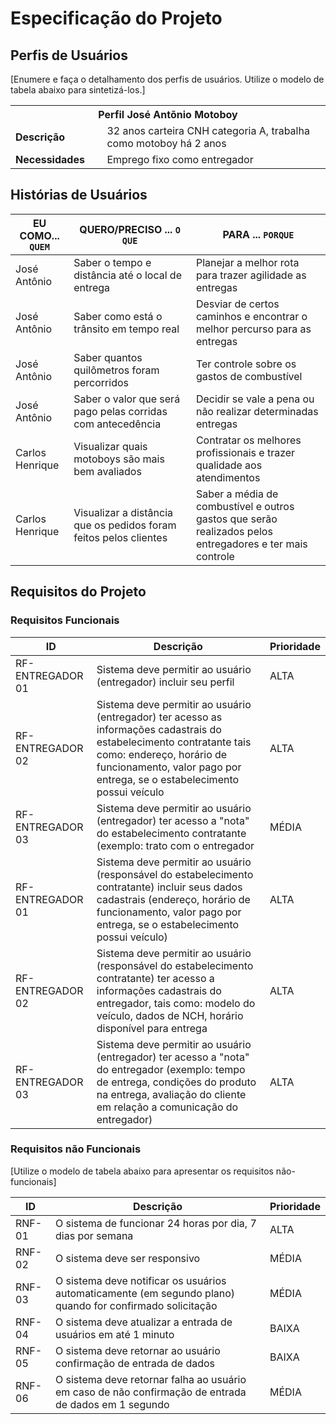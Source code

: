 # Especificação do Projeto

## Perfis de Usuários

[Enumere e faça o detalhamento dos perfis de usuários. Utilize o modelo de tabela abaixo para sintetizá-los.]

<table>
<tbody>
<tr align=center>
<th colspan="2">Perfil José Antõnio Motoboy </th>
</tr>
<tr>
<td width="150px"><b>Descrição</b></td>
<td width="600px">32 anos carteira CNH categoria A, trabalha como motoboy há 2 anos</td>
</tr>
<tr>
<td><b>Necessidades</b></td>
<td>Emprego fixo como entregador</td>
</tr>
</tbody>
</table>


## Histórias de Usuários

|EU COMO... `QUEM`   | QUERO/PRECISO ... `O QUE` |PARA ... `PORQUE`                 |
|--------------------|---------------------------|----------------------------------|
|José Antônio|Saber o tempo e distância até o local de entrega|Planejar a melhor rota para trazer agilidade as entregas| 
|José Antônio|Saber como está o trânsito em tempo real|Desviar de certos caminhos e encontrar o melhor percurso para as entregas| 
|José Antônio|Saber quantos quilômetros foram percorridos|Ter controle sobre os gastos de combustível|
|José Antônio|Saber o valor que será pago pelas corridas com antecedência|Decidir se vale a pena ou não realizar determinadas entregas|
|Carlos Henrique|Visualizar quais motoboys são mais bem avaliados|Contratar os melhores profissionais e trazer qualidade aos atendimentos|
|Carlos Henrique|Visualizar a distância que os pedidos foram feitos pelos clientes|Saber a média de combustível e outros gastos que serão realizados pelos entregadores e ter mais controle|

## Requisitos do Projeto

### Requisitos Funcionais

|ID                 | Descrição                                                       | Prioridade |
|-------------------|-----------------------------------------------------------------|------------|
| RF- ENTREGADOR 01 |Sistema deve permitir ao usuário (entregador) incluir seu perfil | ALTA|
| RF- ENTREGADOR 02 |Sistema deve permitir ao usuário (entregador) ter acesso as informações cadastrais do estabelecimento contratante tais como: endereço, horário de funcionamento, valor pago por entrega, se o estabelecimento possui veículo | ALTA       |
| RF- ENTREGADOR 03 |Sistema deve permitir ao usuário (entregador) ter acesso a "nota" do estabelecimento contratante (exemplo: trato com o entregador| MÉDIA       |
| RF- ENTREGADOR 01 |Sistema deve permitir ao usuário (responsável do estabelecimento contratante) incluir seus dados cadastrais (endereço, horário de funcionamento, valor pago por entrega, se o estabelecimento possui veículo)| ALTA |
| RF- ENTREGADOR 02 |Sistema deve permitir ao usuário (responsável do estabelecimento contratante) ter acesso a informações cadastrais do entregador, tais como: modelo do veículo, dados de NCH, horário disponível para entrega| ALTA |
| RF- ENTREGADOR 03 |Sistema deve permitir ao usuário (entregador) ter acesso a "nota" do entregador (exemplo: tempo de entrega, condições do produto na entrega, avaliação do cliente em relação a comunicação do entregador)| ALTA |

### Requisitos não Funcionais

[Utilize o modelo de tabela abaixo para apresentar os requisitos não-funcionais]

|ID      | Descrição               |Prioridade |
|--------|-------------------------|----|
| RNF-01 |O sistema de funcionar 24 horas por dia, 7 dias por semana|ALTA|
| RNF-02 |O sistema deve ser responsivo|MÉDIA|
| RNF-03 |O sistema deve notificar os usuários automaticamente (em segundo plano) quando for confirmado solicitação|MÉDIA|
| RNF-04 |O sistema deve atualizar a entrada de usuários em até 1 minuto|BAIXA|
| RNF-05 |O sistema deve retornar ao usuário confirmação de entrada de dados|BAIXA|
| RNF-06 |O sistema deve retornar falha ao usuário em caso de não confirmação de entrada de dados em 1 segundo|MÉDIA|
